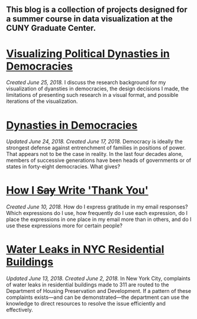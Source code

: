 ## This blog is a collection of projects designed for a summer course in data visualization at the CUNY Graduate Center.

# [Visualizing Political Dynasties in Democracies](./blogpost4.md)

<i>Created June 25, 2018.</i> I discuss the research background for my visualization of dyansties in democracies, the design decisions I made, the limitations of presenting such research in a visual format, and possible iterations of the visualization.

# [Dynasties in Democracies](./blogpost3.md) 

<i>Updated June 24, 2018. Created June 17, 2018.</i> Democracy is ideally the strongest defense against entrenchment of families in positions of power. That appears not to be the case in reality. In the last four decades alone, members of successive generations have been heads of governments or of states in forty-eight democracies. What gives?

# [How I <strike>Say</strike> Write 'Thank You'](./blogpost2.md)

<i>Created June 10, 2018.</i> How do I express gratitude in my email responses? Which expressions do I use, how frequently do I use each expression, do I place the expressions in one place in my email more than in others, and do I use these expressions more for certain people?

# [Water Leaks in NYC Residential Buildings](./blogpost1.md)

<i>Updated June 13, 2018. Created June 2, 2018.</i> In New York City, complaints of water leaks in residential buildings made to 311 are routed to the Department of Housing Preservation and Development. If a pattern of these complaints exists—and can be demonstrated—the department can use the knowledge to direct resources to resolve the issue efficiently and effectively.
